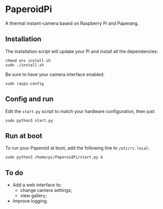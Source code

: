 # PaperoidPi
A thermal instant-camera based on Raspberry Pi and Paperang.

## Installation
The installation script will update your Pi and install all the dependencies:
```
chmod u+x install.sh
sudo ./install.sh
```
Be sure to have your camera interface enabled:
```
sudo raspi-config
```

## Config and run
Edit the `start.py` script to match your hardware configuration, then just:
```
sudo python3 start.py
```

## Run at boot
To run your Paperoid at boot, add the following line to `/etc/rc.local`:
```
sudo python3 /home/pi/PaperoidPi/start.py &
```

## To do
- Add a web interface to:
  - change camera settings;
  - view gallery;
- Improve logging.

